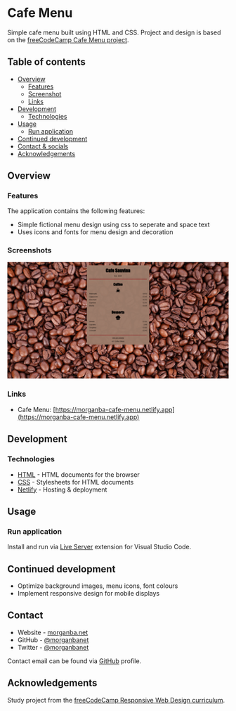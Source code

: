 # Cafe Menu

Simple cafe menu built using HTML and CSS. Project and design is based on the [freeCodeCamp Cafe Menu project](https://www.freecodecamp.org/learn/2022/responsive-web-design/learn-basic-css-by-building-a-cafe-menu/step-1).

## Table of contents

- [Overview](#overview)
  - [Features](#features)
  - [Screenshot](#screenshot)
  - [Links](#links)
- [Development](#development)
  - [Technologies](#technologies)
- [Usage](#usage)
  - [Run application](#run-application)
- [Continued development](#continued-development)
- [Contact & socials](#contact)
- [Acknowledgements](#acknowledgements)

## Overview

### Features

The application contains the following features:

- Simple fictional menu design using css to seperate and space text
- Uses icons and fonts for menu design and decoration

### Screenshots

![Screenshot](./screenshot.jpg)

### Links

- Cafe Menu: [https://morganba-cafe-menu.netlify.app](https://morganba-cafe-menu.netlify.app)

## Development

### Technologies

- [HTML](https://developer.mozilla.org/en-US/docs/Web/HTML) - HTML documents for the browser
- [CSS](https://developer.mozilla.org/en-US/docs/Web/CSS) - Stylesheets for HTML documents
- [Netlify](https://www.netlify.com/) - Hosting & deployment

## Usage

### Run application

Install and run via [Live Server](https://marketplace.visualstudio.com/items?itemName=ritwickdey.LiveServer) extension for Visual Studio Code.

## Continued development

- Optimize background images, menu icons, font colours
- Implement responsive design for mobile displays

## Contact

- Website - [morganba.net](morganba.net)
- GitHub - [@morganbanet](https://github.com/morganbanet)
- Twitter - [@morganbanet](https://twitter.com/morganbanet)

Contact email can be found via [GitHub](https://gist.github.com/morganbanet) profile.

## Acknowledgements

Study project from the [freeCodeCamp Responsive Web Design curriculum](https://www.freecodecamp.org/learn/2022/responsive-web-design/).
